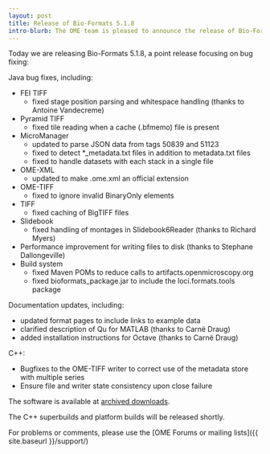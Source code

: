 ```yaml
---
layout: post
title: Release of Bio-Formats 5.1.8
intro-blurb: The OME team is pleased to announce the release of Bio-Formats 5.1.8
---
```

Today we are releasing Bio-Formats 5.1.8, a point release focusing on bug fixing:

Java bug fixes, including:

- FEI TIFF
    - fixed stage position parsing and whitespace handling (thanks to Antoine Vandecreme)
- Pyramid TIFF
    - fixed tile reading when a cache (.bfmemo) file is present
- MicroManager
    - updated to parse JSON data from tags 50839 and 51123
    - fixed to detect *_metadata.txt files in addition to metadata.txt files
    - fixed to handle datasets with each stack in a single file
- OME-XML
    - updated to make .ome.xml an official extension
- OME-TIFF
    - fixed to ignore invalid BinaryOnly elements
- TIFF
    - fixed caching of BigTIFF files
- Slidebook
    - fixed handling of montages in Slidebook6Reader (thanks to Richard Myers)
- Performance improvement for writing files to disk (thanks to Stephane Dallongeville)
- Build system
    - fixed Maven POMs to reduce calls to artifacts.openmicroscopy.org
    - fixed bioformats_package.jar to include the loci.formats.tools package

Documentation updates, including:

- updated format pages to include links to example data
- clarified description of Qu for MATLAB (thanks to Carnë Draug)
- added installation instructions for Octave (thanks to Carnë Draug)

C++:

- Bugfixes to the OME-TIFF writer to correct use of the metadata store with multiple series
- Ensure file and writer state consistency upon close failure

The software is available at
[archived downloads](https://downloads.openmicroscopy.org/bio-formats/5.1.8).

The C++ superbuilds and platform builds will be released shortly.

For problems or comments, please use the [OME Forums or mailing lists]({{ site.baseurl }}/support/)
